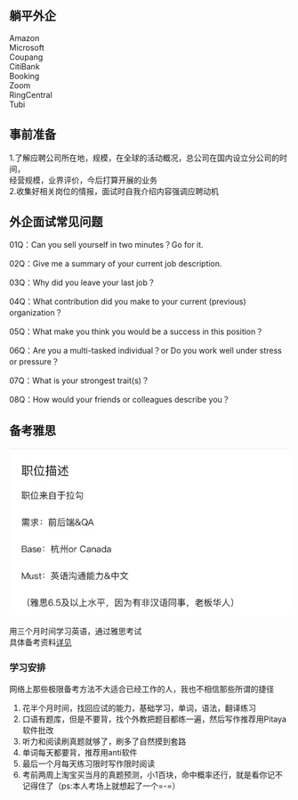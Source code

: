 ## 躺平外企  
Amazon  
Microsoft               
Coupang        
CitiBank                   
Booking    
Zoom        
RingCentral     
Tubi                     
## 事前准备
1.了解应聘公司所在地，规模，在全球的活动概况，总公司在国内设立分公司的时间，        
经营规模，业界评价，今后打算开展的业务      
2.收集好相关岗位的情报，面试时自我介绍内容强调应聘动机     
 
## 外企面试常见问题
01Q：Can you sell yourself in two minutes？Go for it.           

02Q：Give me a summary of your current job description.               

03Q：Why did you leave your last job？                  

04Q：What contribution did you make to your current (previous) organization？           

05Q：What make you think you would be a success in this position？          

06Q：Are you a multi-tasked individual？or
Do you work well under stress or pressure？

07Q：What is your strongest trait(s)？          

08Q：How would your friends or colleagues describe you？

## 备考雅思

<img src="https://github.com/nibilin33/frontend-blog/raw/master/press/guide/img/picture_compress.webp">

用三个月时间学习英语，通过雅思考试      
具体备考资料[详见](https://github.com/nibilin33/IELTS)      

### 学习安排              
网络上那些极限备考方法不大适合已经工作的人，我也不相信那些所谓的捷径              
1. 花半个月时间，找回应试的能力，基础学习，单词，语法，翻译练习    
2. 口语有题库，但是不要背，找个外教把题目都练一遍，然后写作推荐用Pitaya软件批改       
3. 听力和阅读刷真题就够了，刷多了自然摸到套路       
4. 单词每天都要背，推荐用anti软件
5. 最后一个月每天练习限时写作限时阅读  
6. 考前两周上淘宝买当月的真题预测，小1百块，命中概率还行，就是看你记不记得住了（ps:本人考场上就想起了一个=-=）                                        


